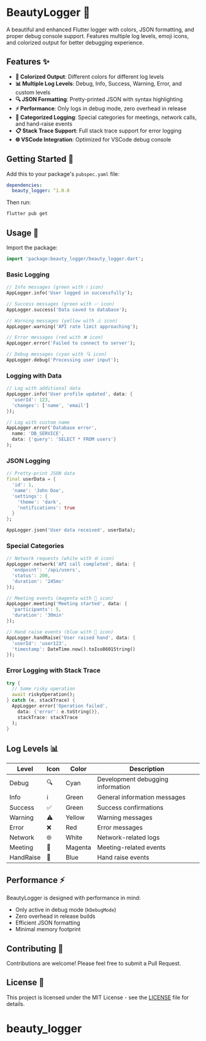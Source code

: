 # BeautyLogger 🎨

A beautiful and enhanced Flutter logger with colors, JSON formatting, and proper debug console support. Features multiple log levels, emoji icons, and colorized output for better debugging experience.

## Features ✨

- **🎨 Colorized Output**: Different colors for different log levels
- **📊 Multiple Log Levels**: Debug, Info, Success, Warning, Error, and custom levels
- **🔍 JSON Formatting**: Pretty-printed JSON with syntax highlighting
- **⚡ Performance**: Only logs in debug mode, zero overhead in release
- **🎯 Categorized Logging**: Special categories for meetings, network calls, and hand-raise events
- **📋 Stack Trace Support**: Full stack trace support for error logging
- **🌐 VSCode Integration**: Optimized for VSCode debug console

## Getting Started 🚀

Add this to your package's `pubspec.yaml` file:

```yaml
dependencies:
  beauty_logger: ^1.0.0
```

Then run:

```bash
flutter pub get
```

## Usage 📖

Import the package:

```dart
import 'package:beauty_logger/beauty_logger.dart';
```

### Basic Logging

```dart
// Info messages (green with ℹ️ icon)
AppLogger.info('User logged in successfully');

// Success messages (green with ✅ icon)
AppLogger.success('Data saved to database');

// Warning messages (yellow with ⚠️ icon)
AppLogger.warning('API rate limit approaching');

// Error messages (red with ❌ icon)
AppLogger.error('Failed to connect to server');

// Debug messages (cyan with 🔍 icon)
AppLogger.debug('Processing user input');
```

### Logging with Data

```dart
// Log with additional data
AppLogger.info('User profile updated', data: {
  'userId': 123,
  'changes': ['name', 'email']
});

// Log with custom name
AppLogger.error('Database error',
  name: 'DB_SERVICE',
  data: {'query': 'SELECT * FROM users'}
);
```

### JSON Logging

```dart
// Pretty-print JSON data
final userData = {
  'id': 1,
  'name': 'John Doe',
  'settings': {
    'theme': 'dark',
    'notifications': true
  }
};

AppLogger.json('User data received', userData);
```

### Special Categories

```dart
// Network requests (white with 🌐 icon)
AppLogger.network('API call completed', data: {
  'endpoint': '/api/users',
  'status': 200,
  'duration': '245ms'
});

// Meeting events (magenta with 🎯 icon)
AppLogger.meeting('Meeting started', data: {
  'participants': 5,
  'duration': '30min'
});

// Hand raise events (blue with 🙋 icon)
AppLogger.handRaise('User raised hand', data: {
  'userId': 'user123',
  'timestamp': DateTime.now().toIso8601String()
});
```

### Error Logging with Stack Trace

```dart
try {
  // Some risky operation
  await riskyOperation();
} catch (e, stackTrace) {
  AppLogger.error('Operation failed',
    data: {'error': e.toString()},
    stackTrace: stackTrace
  );
}
```

## Log Levels 📊

| Level     | Icon | Color   | Description                       |
| --------- | ---- | ------- | --------------------------------- |
| Debug     | 🔍   | Cyan    | Development debugging information |
| Info      | ℹ️   | Green   | General information messages      |
| Success   | ✅   | Green   | Success confirmations             |
| Warning   | ⚠️   | Yellow  | Warning messages                  |
| Error     | ❌   | Red     | Error messages                    |
| Network   | 🌐   | White   | Network-related logs              |
| Meeting   | 🎯   | Magenta | Meeting-related events            |
| HandRaise | 🙋   | Blue    | Hand raise events                 |

## Performance ⚡

BeautyLogger is designed with performance in mind:

- Only active in debug mode (`kDebugMode`)
- Zero overhead in release builds
- Efficient JSON formatting
- Minimal memory footprint

## Contributing 🤝

Contributions are welcome! Please feel free to submit a Pull Request.

## License 📄

This project is licensed under the MIT License - see the [LICENSE](LICENSE) file for details.
# beauty_logger
